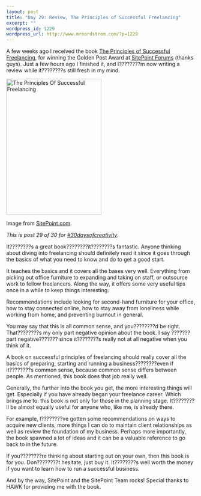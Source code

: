 ```yaml
--- 
layout: post
title: "Day 29: Review, The Principles of Successful Freelancing"
excerpt: ""
wordpress_id: 1229
wordpress_url: http://www.mrnordstrom.com/?p=1229
---
```

<p>A few weeks ago I received the book <a href="http://www.sitepoint.com/books/freelancer1">The Principles of Successful Freelancing</a>, for winning the Golden Post Award at <a href="http://www.sitepoint.com/forums">SitePoint Forums</a> (thanks guys). Just a few hours ago I finished it, and I????????m now writing a review while it????????s still fresh in my mind.</p>
<!--more-->
<img src="http://www.mrnordstrom.com/wp-content/uploads/2010/06/The-Principles-Of-Successful-Freelancing.png" alt="The Principles Of Successful Freelancing" title="The Principles Of Successful Freelancing" width="253" height="362" class="alignnone size-full wp-image-1231 no-border" />
<p>Image from <a href="http://www.sitepoint.com/books/freelancer1/">SitePoint.com</a>.</p>
<p><em>This is post 29 of 30 for <a href="http://30daysofcreativity.com/">#30daysofcreativity</a>.</em></p>
<p>It????????s a great book????????it????????s fantastic. Anyone thinking about diving into freelancing should definitely read it since it goes through the basics of what you need to know and do to get a good start.</p>
<p>It teaches the basics and it covers all the bases very well. Everything from picking out office furniture to expanding and taking on staff, or outsource work to fellow freelancers. Along the way, it offers some very useful tips once in a while to keep things interesting.</p>
<p>Recommendations include looking for second-hand furniture for your office, how to stay connected online, how to stay away from loneliness while working from home, and preventing burnout in general.</p>
<p>You may say that this is all common sense, and you????????d be right. That????????s my only part negative opinion about the book. I say ???????part negative??????? since it????????s really not at all negative when you think of it.</p>
<p>A book on successful principles of freelancing should really cover all the basics of preparing, starting and running a business????????even if it????????s common sense, because common sense differs between people. As mentioned, this book does that job really well.</p>
<p>Generally, the further into the book you get, the more interesting things will get. Especially if you have already began your freelance career. Which brings me to: this book is not only for those in the planning stage. It????????ll be almost equally useful for anyone who, like me, is already there.</p>
<p>For example, I????????ve gotten some recommendations on ways to acquire new clients, more things I can do to maintain client relationships as well as review the foundation of my business. Perhaps more importantly, the book spawned a lot of ideas and it can be a valuable reference to go back to in the future.</p>
<p>If you????????re thinking about starting out on your own, then this book is for you. Don????????t hesitate, just buy it. It????????s well worth the money if you want to learn how to run a successful business.</p>
<p>And by the way, SitePoint and the SitePoint Team rocks! Special thanks to HAWK for providing me with the book.</p>
